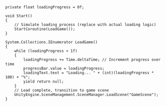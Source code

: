     private float loadingProgress = 0f;

    void Start()
    {
        // Simulate loading process (replace with actual loading logic)
        StartCoroutine(LoadGame());
    }

    System.Collections.IEnumerator LoadGame()
    {
        while (loadingProgress < 1f)
        {
            loadingProgress += Time.deltaTime; // Increment progress over time
            progressBar.value = loadingProgress;
            loadingText.text = "Loading... " + (int)(loadingProgress * 100) + "%";
            yield return null;
        }
        // Load complete, transition to game scene
        UnityEngine.SceneManagement.SceneManager.LoadScene("GameScene");
    }
